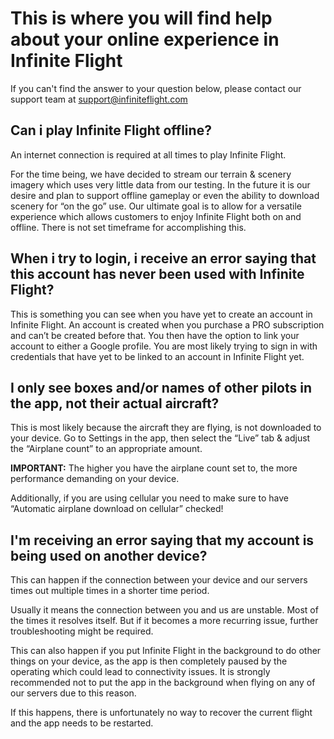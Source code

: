 # This is where you will find help about your online experience in Infinite Flight
If you can't find the answer to your question below, please contact our support team at support@infiniteflight.com 


## Can i play Infinite Flight offline? 
An internet connection is required at all times to play Infinite Flight.

For the time being, we have decided to stream our terrain & scenery imagery which uses very little data from our testing. In the future it is our desire and plan to support offline gameplay or even the ability to download scenery for “on the go” use. Our ultimate goal is to allow for a versatile experience which allows customers to enjoy Infinite Flight both on and offline. There is not set timeframe for accomplishing this.

## When i try to login, i receive an error saying that this account has never been used with Infinite Flight? 
This is something you can see when you have yet to create an account in Infinite Flight. An account is created when you purchase a PRO subscription and can’t be created before that. You then have the option to link your account to either a Google profile. You are most likely trying to sign in with credentials that have yet to be linked to an account in Infinite Flight yet. 

## I only see boxes and/or names of other pilots in the app, not their actual aircraft? 
This is most likely because the aircraft they are flying, is not downloaded to your device.
Go to Settings in the app, then select the “Live” tab & adjust the “Airplane count” to an appropriate amount.

<b>IMPORTANT:</b> The higher you have the airplane count set to, the more performance demanding on your device.

Additionally, if you are using cellular you need to make sure to have “Automatic airplane download on cellular” checked!

## I'm receiving an error saying that my account is being used on another device?
This can happen if the connection between your device and our servers times out multiple times in a shorter time period.

Usually it means the connection between you and us are unstable. Most of the times it resolves itself. But if it becomes a more recurring issue, further troubleshooting might be required.

This can also happen if you put Infinite Flight in the background to do other things on your device, as the app is then completely paused by the operating which could lead to connectivity issues. It is strongly recommended not to put the app in the background when flying on any of our servers due to this reason.

If this happens, there is unfortunately no way to recover the current flight and the app needs to be restarted.
